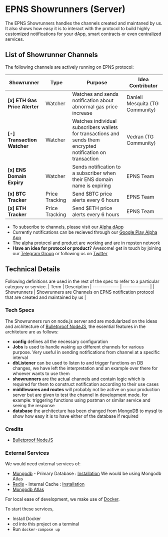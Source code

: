 # EPNS Showrunners (Server)

The EPNS Showrunners handles the channels created and maintaned by us. It also shows how easy it is to interact with the protocol to build highly customized notifications for your dApp, smart contracts or even centralized services.

## List of Showrunner Channels

The following channels are actively running on EPNS protocol:

| Showrunner                    | Type           | Purpose                                                                                                      | Idea Contributor                |
| ----------------------------- | -------------- | ------------------------------------------------------------------------------------------------------------ | ------------------------------- |
| **[x] ETH Gas Price Alerter** | Watcher        | Watches and sends notification about abnormal gas price increase                                             | Daniell Mesquita (TG Community) |
| **[-] Transaction Watcher**   | Watcher        | Watches individual subscribers wallets for transactions and sends them encrypted notification on transaction | Vedran (TG Community)           |
| **[x] ENS Domain Expiry**     | Watcher        | Sends notification to a subscriber when their ENS domain name is expiring                                    | EPNS Team                       |
| **[x] BTC Tracker**           | Price Tracking | Send \$BTC price alerts every 6 hours                                                                        | EPNS Team                       |
| **[x] ETH Tracker**           | Price Tracking | Send \$ETH price alerts every 6 hours                                                                        | EPNS Team                       |

- To subscribe to channels, please visit our [Alpha dApp](https://app.epns.io)
- Currently notifications can be recieved through our [Google Play Alpha App](https://play.google.com/store/apps/details?id=io.epns.epns)
- The alpha protocol and product are working and are in ropsten network
- **Have an idea for protocol or product?** Awesome! get in touch by joining our [Telegram Group](https://t.me/epnsproject) or following us on [Twitter](https://twitter.com/epnsproject)

## Technical Details

Following definitions are used in the rest of the spec to refer to a particular category or service.
| Term | Description
| ------------- | ------------- |
| Showrunners | Showrunners are Channels on EPNS notification protocol that are created and maintained by us |

### Tech Specs

The Showrunners run on node.js server and are modularized on the ideas and architecture of [Bulletproof NodeJS](https://github.com/santiq/bulletproof-nodejs), the essential features in the architeture are as follows:

- **config** defines all the necessary configuration
- **Jobs** is used to handle waking up different channels for various purpose. Very useful in sending notifications from channel at a specific interval
- **dbListener** can be used to listen to and trigger functions on DB changes, we have left the interpretation and an example over there for whoever wants to use them
- **showrunners** are the actual channels and contain logic which is required for them to construct notification according to their use cases
- **middlewares and routes** will probably not be active on your production server but are given to test the channel in development mode. for example: triggering functions using postman or similar service and seeing the response
- **database** the architecture has been changed from MongoDB to mysql to show how easy it is to have either of the database if required

### Credits

- [Bulletproof NodeJS](https://github.com/santiq/bulletproof-nodejs)

### External Services

We would need external services of:

- [Mongodb](https://www.mongodb.com/) - Primary Database : [Installation](https://docs.mongodb.com/manual/installation/) We would be using Mongodb Atlas
- [Redis](https://www.mongodb.com/) - Internal Cache : [Installation](https://redis.io/topics/quickstart)
- [Mongodb Atlas](https://www.mongodb.com/cloud/atlas)

For local ease of development, we make use of [Docker](https://docs.docker.com/get-docker/).

To start these services,

- Install Docker
- cd into this project on a terminal
- Run `docker-compose up`
